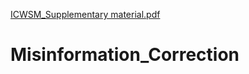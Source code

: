 [ICWSM_Supplementary material.pdf](https://github.com/hhxs378/Misinformation_Correction/files/7133562/ICWSM_Supplementary.material.pdf)
# Misinformation_Correction
